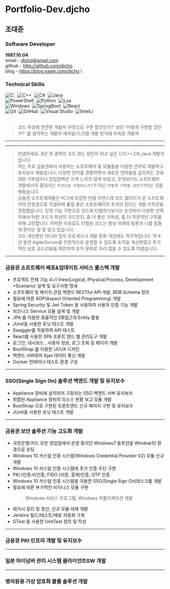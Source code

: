 # Portfolio-Dev.djcho

## 조대준  

### Software Developer 
**1987.10.04**  
email - djcho@gmail.com \
github - http://github.com/djcho \
blog - https://blog.naver.com/djcho \

### Technical Skills
![C](https://shields.io/badge/C-004880?style=flat&logo=C&logoColor=A8B9CC&nbsp);&nbsp;
![C++](https://shields.io/badge/C%2B%2B-004880?style=flat&logo=C%2B%2B&logoColor=FFFFFF)&nbsp;
![C#](https://shields.io/badge/C%23-004880?style=flat&logo=csharp&logoColor=239120)&nbsp;
![Java](https://shields.io/badge/Java-004880?style=flat&logo=Java&logoColor=FFFFFF)&nbsp;\
![PowerShell](https://shields.io/badge/PowerShell-004880?style=flat&logo=PowerShell&logoColor=5391FE)&nbsp;
![Python](https://shields.io/badge/Python-004880?style=flat&logo=Python&logoColor=3776AB)&nbsp;
![Lua](https://shields.io/badge/LuaScript-004880?style=flat&logo=Lua&logoColor=2C2D72)&nbsp;\
![Windows](https://shields.io/badge/Windows-004880?style=flat&logo=Windows&logoColor=0078D6)&nbsp;
![SpringBoot](https://shields.io/badge/Spring%20Boot-004880?style=flat&logo=SpringBoot&logoColor=6DB33F)&nbsp;
![React](https://shields.io/badge/React-004880?style=flat&logo=React&logoColor=61DAFB)&nbsp;\
![Git](https://shields.io/badge/Git-004880?style=flat&logo=Git&logoColor=F05032)&nbsp;
![GitHub](https://shields.io/badge/Github-004880?style=flat&logo=Github&logoColor=FFFFFF)&nbsp;
![Visual Studio](https://shields.io/badge/Visual%20Studio-004880?style=flat&logo=Visual%20Studio&logoColor=5C2D91)&nbsp;
![InteliJ](https://shields.io/badge/IntelliJ-004880?style=flat&logo=IntellijIDEA&logoColor=000000)&nbsp;\
<br/>

> 코드 작성에 깐깐한 개발자
> 무엇으로 구현 할것인가?' 보단 '어떻게 구현할 것인가?' 를 생각하는 개발자
> 에자일/스크럼 개발 방식에 익숙한 개발자
------------

------------
> 안녕하세요. 8년 차 경력의 코드 깎는 장인이 되고 싶은 C/C++,C#,Java 개발자입니다.\
저는 주로 금융권에서 사용하는 소프트웨어 및 모듈들을 다양한 언어로 개발하고 유지보수 해왔습니다. 다양한 언어를 경험하면서 새로운 언어들을 습득하는 것에 대한 거부감이나 진입장벽은 크게 느끼지 않게 되었고, 무엇보다도 소프트웨어 개발에서의 중대사는 `무엇으로 구현하는가?`가 아닌 `어떻게 구현할 것인가?`라는 것을 배웠습니다.\
금융권 소프트웨어들은 버그에 민감한 만큼 자연스레 코드 퀄리티가 곧 소프트웨어의 안정성으로 직결되며 품질 좋은 소프트웨어의 초석이 된다는 개발 가치관을 정립했습니다. 당장 기능 구현으로 코드와 타협하기보다는 순간마다 다양한 선택지에서 어떤 코드가 최선의 코드인지, 좀 더 좋은 가독성, 좀 더 직관적인 구조를 위해 고민합니다. 어떠한 이유로도 타협된 코드는 항상 미래의 팀원과 나를 힘들게 한다는 걸 잘 알고 있습니다.\
코드 개선뿐만 아니라 업무 프로세스나 개발 문화 개선에도 적극적입니다. 약 4년 동안 Agile/Scrum을 안정적으로 운영할 수 있도록 조직을 개선하였고 주기적인 상호 코드리뷰를 제안하여 조직 문화로 자리 잡을 수 있도록 하였습니다.
------------

### 금융권 소프트웨어 배포&업데이트 서비스 풀스택 개발
- 프로젝트 전체 기능 4+1 View(Logical, Physical,Process, Development +Scenario) 설계 및 요구사항 명세
- 소프트웨어 및 패키지 관점 백엔드 RESTful API 개발, RDB Schema 정의
- 필요에 따른 AOP(Aspect Oriented Programming) 개발
- Spring Security 및 Jwt Token 을 사용하여 사용자 인증 기능 개발
- 비즈니스 Service 모듈 설계 및 개발
- JPA 를 이용한 효율적인 DB접근과 Entity 활용
- JUnit을 사용한 유닛 테스트 개발
- Swagger를 적용하여 API 테스트
- React를 사용한 SPA 프론트 엔드 웹 관리도구 개발
- 로그인, 대시보드 , 사용자 정보, 로그 조회 등 페이지 개발
- BootStrap 를 이용한 UI/UX 디자인
- 백엔드 서버와의 Ajax 데이터 통신 개발
- Docker 컨테이너 테스트 환경 구성
------------
### SSO(Single Sign On) 솔루션 백엔드 개발 및 유지보수
- Appliance 장비에 설치되어 구동되는 SSO 백엔드 서버 유지보수
- 취합된 Appliance 장비의 리소스 현황 보고 모듈 개발
- BootStrap 으로 구현된 프론트엔드 신규 페이지 구현 및 유지보수
- JUnit을 사용한 유닛 테스트 개발
------------
### 금융권 보안 솔루션 기능 고도화 개발
- 국민은행/카드 모든 영업점에서 운영 중이던 Windows7 솔루션을 Window10 환경으로 포팅
- Windows 10 커스텀 인증 시스템(Windows Credential Provider V2) 모듈 신규 개발
- Windows 10 커스텀 인증 시스템에 추가 인증 수단 구현
 - PKI (인증서)인증, FIDO (지문, 홍채)인증, OTP 인증
- Windows 10 커스텀 인증 시스템을 이용한 SSO(Single Sign On)데스크톱 개발
- 필요에 따른 부가적인 비지니스 모듈 구현
  > Windows 서비스 프로그램,  Windows 어플리케이션 개발
- 레거시 정리 및 청산, 신규 모듈 대체 개발
- Jenkins 빌드/테스트/배포 자동화 구축
- GTest 을 사용한 UnitTest 정의 및 작성
------------
### 금융권 PKI 인프라 개발 및 유지보수
------------
### 일본 마이넘버 관리 시스템 클라이언트SW 개발
------------
### 병의원용 가상 암호화 볼륨 솔루션 개발
